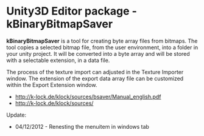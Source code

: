 # Unity3D Editor package - kBinaryBitmapSaver

**kBinaryBitmapSaver** is a tool for creating byte array files from bitmaps. 
The tool copies a selected bitmap file, from the user environment, into a 
folder in your unity project. It will be converted into a byte array and 
will be stored with a selectable extension, in a data file.

The process of the texture import can adjusted in the Texture Importer window.
The extension of the export data array file can be customized within the Export
Extension window.

 * http://k-lock.de/klock/sources/bsaver/Manual_english.pdf
 * http://k-lock.de/klock/sources/ 

 Update:

  * 04/12/2012 - Renesting the menuitem in windows tab